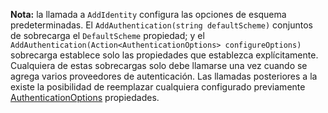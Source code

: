 **Nota:** la llamada a `AddIdentity` configura las opciones de esquema predeterminadas. El `AddAuthentication(string defaultScheme)` conjuntos de sobrecarga el `DefaultScheme` propiedad; y el `AddAuthentication(Action<AuthenticationOptions> configureOptions)` sobrecarga establece solo las propiedades que establezca explícitamente. Cualquiera de estas sobrecargas solo debe llamarse una vez cuando se agrega varios proveedores de autenticación. Las llamadas posteriores a la existe la posibilidad de reemplazar cualquiera configurado previamente [AuthenticationOptions](/dotnet/api/microsoft.aspnetcore.builder.authenticationoptions) propiedades.